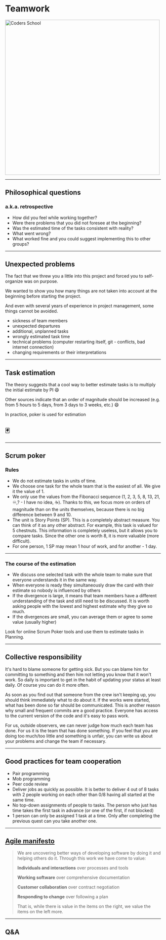 <!-- .slide: data-background="#111111" -->

# Teamwork

<a href="https://coders.school">
    <img width="500" data-src="../coders_school_logo.png" alt="Coders School" class="plain">
</a>

___

## Philosophical questions

### a.k.a. retrospective

* <!-- .element: class="fragment fade-in" --> How did you feel while working together?
* <!-- .element: class="fragment fade-in" --> Were there problems that you did not foresee at the beginning?
* <!-- .element: class="fragment fade-in" --> Was the estimated time of the tasks consistent with reality?
* <!-- .element: class="fragment fade-in" --> What went wrong?
* <!-- .element: class="fragment fade-in" --> What worked fine and you could suggest implementing this to other groups?

___

## Unexpected problems

The fact that we threw you a little into this project and forced you to self-organize was on purpose.
<!-- .element: class="fragment fade-in" -->

We wanted to show you how many things are not taken into account at the beginning before starting the project.
<!-- .element: class="fragment fade-in" -->

And even with several years of experience in project management, some things cannot be avoided.
<!-- .element: class="fragment fade-in" -->

* <!-- .element: class="fragment fade-in" --> sickness of team members
* <!-- .element: class="fragment fade-in" --> unexpected departures
* <!-- .element: class="fragment fade-in" --> additional, unplanned tasks
* <!-- .element: class="fragment fade-in" --> wrongly estimated task time
* <!-- .element: class="fragment fade-in" --> technical problems (computer restarting itself, git - conflicts, bad internet connection)
* <!-- .element: class="fragment fade-in" --> changing requirements or their interpretations

___

## Task estimation

The theory suggests that a cool way to better estimate tasks is to multiply the initial estimate by PI 😄
<!-- .element: class="fragment fade-in" -->

Other sources indicate that an order of magnitude should be increased (e.g. from 5 hours to 5 days, from 3 days to 3 weeks, etc.) 😄
<!-- .element: class="fragment fade-in" -->

In practice, poker is used for estimation
<!-- .element: class="fragment fade-in" -->

## 🃏
<!-- .element: class="fragment fade-in" -->
___

## Scrum poker

### Rules

* <!-- .element: class="fragment fade-in" --> We do not estimate tasks in units of time.
* <!-- .element: class="fragment fade-in" --> We choose one task for the whole team that is the easiest of all. We give it the value of 1.
* <!-- .element: class="fragment fade-in" --> We only use the values ​​from the Fibonacci sequence (1, 2, 3, 5, 8, 13, 21, ♾,? - I have no idea, ☕️). Thanks to this, we focus more on orders of magnitude than on the units themselves, because there is no big difference between 9 and 10.
* <!-- .element: class="fragment fade-in" --> The unit is Story Points (SP). This is a completely abstract measure. You can think of it as any other abstract. For example, this task is valued for 5 chestnuts. This information is completely useless, but it allows you to compare tasks. Since the other one is worth 8, it is more valuable (more difficult).
* <!-- .element: class="fragment fade-in" --> For one person, 1 SP may mean 1 hour of work, and for another - 1 day.

___

### The course of the estimation

* <!-- .element: class="fragment fade-in" --> We discuss one selected task with the whole team to make sure that everyone understands it in the same way.
* <!-- .element: class="fragment fade-in" --> When everyone is ready they simultaneously draw the card with their estimate so nobody is influenced by others
* <!-- .element: class="fragment fade-in" --> If the divergence is large, it means that team members have a different understanding of the task and still need to be discussed. It is worth asking people with the lowest and highest estimate why they give so much.
* <!-- .element: class="fragment fade-in" --> If the divergences are small, you can average them or agree to some value (usually higher)

Look for online Scrum Poker tools and use them to estimate tasks in Planning.
<!-- .element: class="fragment fade-in" -->

___

## Collective responsibility

It's hard to blame someone for getting sick. But you can blame him for committing to something and then him not letting you know that it won't work. So daily is important to get in the habit of updating your status at least daily. Of course you can do it more often.
<!-- .element: class="fragment fade-in" -->

As soon as you find out that someone from the crew isn't keeping up, you should think immediately what to do about it. If the works were started, what has been done so far should be communicated. This is another reason why small and frequent commits are a good practice. Everyone has access to the current version of the code and it's easy to pass work.
<!-- .element: class="fragment fade-in" -->

For us, outside observers, we can never judge how much each team has done. For us it is the team that has done something. If you feel that you are doing too much/too little and something is unfair, you can write us about your problems and change the team if necessary.
<!-- .element: class="fragment fade-in" -->

___

## Good practices for team cooperation

* <!-- .element: class="fragment fade-in" --> Pair programming
* <!-- .element: class="fragment fade-in" --> Mob programming
* <!-- .element: class="fragment fade-in" --> Peer code review
* <!-- .element: class="fragment fade-in" --> Deliver jobs as quickly as possible. It is better to deliver 4 out of 8 tasks with 2 people working on each other than 0/8 having all started at the same time.
* <!-- .element: class="fragment fade-in" --> No top-down assignments of people to tasks. The person who just has time takes the first task in advance (or one of the first, if not blocked)
* <!-- .element: class="fragment fade-in" --> 1 person can only be assigned 1 task at a time. Only after completing the previous quest can you take another one.

___

## [Agile manifesto](https://agilemanifesto.org)

> We are uncovering better ways of developing
software by doing it and helping others do it.
Through this work we have come to value:
>
> **Individuals and interactions** over processes and tools
>
> **Working software** over comprehensive documentation
>
> **Customer collaboration** over contract negotiation
>
> **Responding to change** over following a plan
>
> That is, while there is value in the items on
the right, we value the items on the left more.

___

## Q&A
